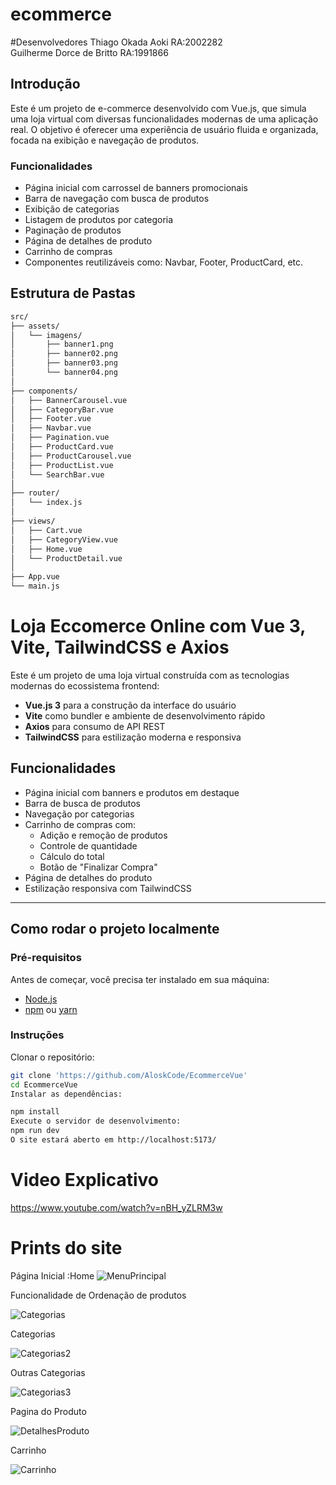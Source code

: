 # ecommerce

#Desenvolvedores
Thiago Okada Aoki RA:2002282<br>
Guilherme Dorce de Britto RA:1991866
## Introdução

Este é um projeto de e-commerce desenvolvido com Vue.js, que simula uma loja virtual com diversas funcionalidades modernas de uma aplicação real. O objetivo é oferecer uma experiência de usuário fluida e organizada, focada na exibição e navegação de produtos.

### Funcionalidades

- Página inicial com carrossel de banners promocionais
- Barra de navegação com busca de produtos
- Exibição de categorias
- Listagem de produtos por categoria
- Paginação de produtos
- Página de detalhes de produto
- Carrinho de compras
- Componentes reutilizáveis como: Navbar, Footer, ProductCard, etc.

## Estrutura de Pastas

```bash
src/
├── assets/
│   └── imagens/
│       ├── banner1.png
│       ├── banner02.png
│       ├── banner03.png
│       └── banner04.png
│
├── components/
│   ├── BannerCarousel.vue
│   ├── CategoryBar.vue
│   ├── Footer.vue
│   ├── Navbar.vue
│   ├── Pagination.vue
│   ├── ProductCard.vue
│   ├── ProductCarousel.vue
│   ├── ProductList.vue
│   └── SearchBar.vue
│
├── router/
│   └── index.js
│
├── views/
│   ├── Cart.vue
│   ├── CategoryView.vue
│   ├── Home.vue
│   └── ProductDetail.vue
│
├── App.vue
└── main.js
```

# Loja Eccomerce Online com Vue 3, Vite, TailwindCSS e Axios

Este é um projeto de uma loja virtual construída com as tecnologias modernas do ecossistema frontend:

- **Vue.js 3** para a construção da interface do usuário  
- **Vite** como bundler e ambiente de desenvolvimento rápido  
- **Axios** para consumo de API REST  
- **TailwindCSS** para estilização moderna e responsiva  

## Funcionalidades

- Página inicial com banners e produtos em destaque  
- Barra de busca de produtos  
- Navegação por categorias  
- Carrinho de compras com:
  - Adição e remoção de produtos
  - Controle de quantidade
  - Cálculo do total
  - Botão de "Finalizar Compra"
- Página de detalhes do produto  
- Estilização responsiva com TailwindCSS  

---

## Como rodar o projeto localmente

### Pré-requisitos

Antes de começar, você precisa ter instalado em sua máquina:

- [Node.js](https://nodejs.org/) 
- [npm](https://www.npmjs.com/) ou [yarn](https://yarnpkg.com/)

### Instruções

Clonar o repositório:

```bash
git clone 'https://github.com/AloskCode/EcommerceVue'
cd EcommerceVue
Instalar as dependências:

npm install
Execute o servidor de desenvolvimento:
npm run dev
O site estará aberto em http://localhost:5173/

```

# Video Explicativo 
https://www.youtube.com/watch?v=nBH_yZLRM3w

# Prints do site

Página Inicial :Home
![MenuPrincipal](https://github.com/user-attachments/assets/4e297416-ad4f-4942-a8eb-f4135784b119)

Funcionalidade de Ordenação de produtos

![Categorias](https://github.com/user-attachments/assets/eeeedc51-af07-4014-9487-8b3b78d15e8b)

Categorias 

![Categorias2](https://github.com/user-attachments/assets/06bb6eb8-8ea5-4d9f-abfb-a729b2f63fc3)

Outras Categorias

![Categorias3](https://github.com/user-attachments/assets/71b88d7a-e0ec-4fdf-bc1d-c816074c4671)

Pagina do Produto

![DetalhesProduto](https://github.com/user-attachments/assets/9548c162-cb99-466c-995d-01b160ad9862)

Carrinho

![Carrinho](https://github.com/user-attachments/assets/9bfe4c88-3cf0-4946-b9a2-e0d83a7fbbce)


